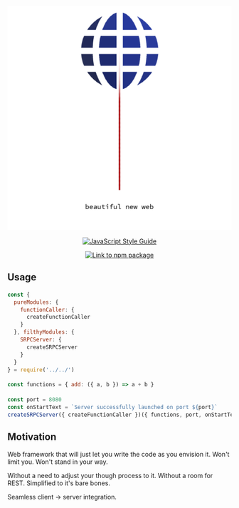 <p align="center"><img src="srpc-logo.png" /></p>
<p align="center">
  <a href="https://github.com/standard/standard">
    <img alt="JavaScript Style Guide" src="https://cdn.rawgit.com/standard/standard/master/badge.svg" />
  </a>
</p>
<p align="center">
  <a href="https://nodei.co/npm/srpc-framework.png?downloads=true&downloadRank=true&stars=true">
    <img alt="Link to npm package" src="https://nodei.co/npm/srpc-framework.png?downloads=true&downloadRank=true&stars=true" />
  </a>
</p>

## Usage
```js
const {
  pureModules: {
    functionCaller: {
      createFunctionCaller
    }
  }, filthyModules: {
    SRPCServer: {
      createSRPCServer
    }
  }
} = require('../../')

const functions = { add: ({ a, b }) => a + b }

const port = 8080
const onStartText = `Server successfully launched on port ${port}`
createSRPCServer({ createFunctionCaller })({ functions, port, onStartText })

```

## Motivation
Web framework that will just let you write the code as you envision it. Won't limit you. Won't stand in your way.

Without a need to adjust your though process to it. Without a room for REST. Simplified to it's bare bones.

Seamless client -> server integration.
